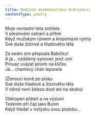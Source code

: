 ```yaml
---
title: Rodinná anamnéza(Janu Endrýsovi)
contentType: poetry
---
```


<section>

Moje nevlastní teta zešílela  
V plesnivém ústraní a přítmí  
Když mužským rýmem a klopotnými rytmy  
Své duše žíznivé a hladového těla

</section>

<section>

Za sedm zim přepsala Babičku!  
A já… vzdálený synovec jenž umí  
Provaz uvázat jenom na kličku  
Já… chamtivý chán leporela

</section>

<section>

(Ženoucí koně po písku  
Své duše hladové a žíznivého těla  
V němž není železa dost ani na skobu)

</section>

<section>

Obklopen přáteli a na výsluní  
Teskním při čaji jako Bunin  
Když hledal v notýsku svou podobu…

</section>
